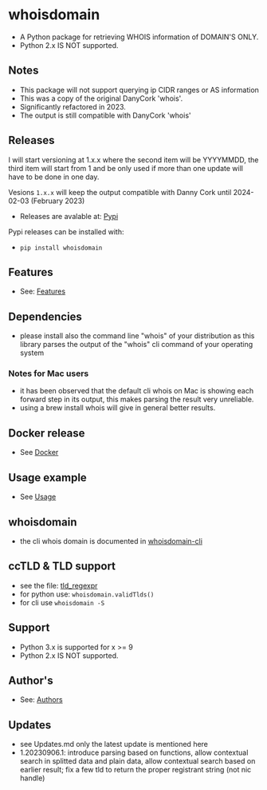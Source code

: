 # whoisdomain

  * A Python package for retrieving WHOIS information of DOMAIN'S ONLY.
  * Python 2.x IS NOT supported.

## Notes

  * This package will not support querying ip CIDR ranges or AS information
  * This was a copy of the original DanyCork 'whois'.
  * Significantly refactored in 2023.
  * The output is still compatible with DanyCork 'whois'

## Releases
I will start versioning at 1.x.x where the second item will be YYYYMMDD,
the third item will start from 1 and be only used if more than one update will have to be done in one day.

Vesions `1.x.x` will keep the output compatible with Danny Cork until 2024-02-03 (February 2023)

  * Releases are avalable at: [Pypi](https://pypi.org/project/whoisdomain/)

Pypi releases can be installed with:

  * `pip install whoisdomain`


## Features
  * See: [Features](Features.md)

## Dependencies
  * please install also the command line "whois" of your distribution as this library parses the output of the "whois" cli command of your operating system

### Notes for Mac users
  * it has been observed that the default cli whois on Mac is showing each forward step in its output, this makes parsing the result very unreliable.
  * using a brew install whois will give in general better results.

## Docker release
  * See [Docker](Docker.md)

## Usage example
  * See [Usage](Usage.mf)

## whoisdomain
  * the cli whois domain is  documented in [whoisdomain-cli](whoisdomain-cli.md)

## ccTLD & TLD support
  * see the file: [tld_regexpr](./whoisdomain/tldDb/tld_regexpr.py)
  * for python use:  `whoisdomain.validTlds()`
  * for cli use `whoisdomain -S`

## Support
 * Python 3.x is supported for x >= 9
 * Python 2.x IS NOT supported.

## Author's
  * See: [Authors](Authors.md)

## Updates
  * see Updates.md only the latest update is mentioned here
  * 1.20230906.1: introduce parsing based on functions, allow contextual search in splitted data and plain data, allow contextual search based on earlier result; fix a few tld to return the proper registrant string (not nic handle)
